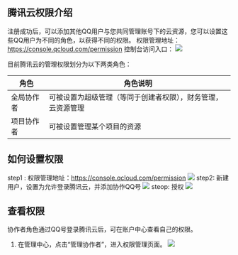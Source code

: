 ## 腾讯云权限介绍

注册成功后，可以添加其他QQ用户与您共同管理账号下的云资源，您可以设置这些QQ用户为不同的角色，以获得不同的权限。
权限管理地址：https://console.qcloud.com/permission
控制台访问入口：
![](//mccdn.qcloud.com/static/img/6c96f080c63c46769eaf1e98949474df/image.png)

目前腾讯云的管理权限划分为以下两类角色：

| 角色 | 角色说明 |
|---------|---------|
| 全局协作者| 可被设置为超级管理（等同于创建者权限），财务管理，云资源管理 | 
| 项目协作者| 可被设置管理某个项目的资源 | 

## 如何设置权限
step1 : 权限管理地址：https://console.qcloud.com/permission
![](//mccdn.qcloud.com/static/img/c027f85b444fbc75afa511ea8ab56e21/image.png)
step2:  新建用户，设置为允许登录腾讯云，并添加协作QQ号
![](//mccdn.qcloud.com/static/img/911624bd634066bb03befd01bdbd458e/image.png)
steop:  授权
![](//mccdn.qcloud.com/static/img/1d4f868de8ab06af625bc0f8d33d9974/image.png)


## 查看权限
协作者角色通过QQ号登录腾讯云后，可在账户中心查看自己的权限。
1. 在管理中心，点击“管理协作者”，进入权限管理页面。
![](//mccdn.qcloud.com/static/img/5bc4d8c0b159387d2e9184a818cd3059/image.png)